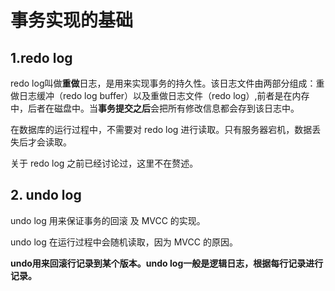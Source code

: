 # 事务实现的基础

## 1.redo log

redo log叫做**重做**日志，是用来实现事务的持久性。该日志文件由两部分组成：重做日志缓冲（redo log buffer）以及重做日志文件（redo log）,前者是在内存中，后者在磁盘中。当**事务提交之后**会把所有修改信息都会存到该日志中。

在数据库的运行过程中，不需要对 redo log 进行读取。只有服务器宕机，数据丢失后才会读取。

关于 redo log 之前已经讨论过，这里不在赘述。

## 2. undo log

undo log 用来保证事务的回滚 及 MVCC 的实现。

undo log 在运行过程中会随机读取，因为 MVCC 的原因。

**undo用来回滚行记录到某个版本。undo log一般是逻辑日志，根据每行记录进行记录。**